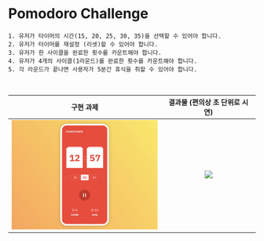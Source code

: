 # Pomodoro Challenge

```
1. 유저가 타이머의 시간(15, 20, 25, 30, 35)을 선택할 수 있어야 합니다.
2. 유저가 타이머를 재설정 (리셋)할 수 있어야 합니다.
3. 유저가 한 사이클을 완료한 횟수를 카운트해야 합니다.
4. 유저가 4개의 사이클(1라운드)를 완료한 횟수를 카운트해야 합니다.
5. 각 라운드가 끝나면 사용자가 5분간 휴식을 취할 수 있어야 합니다.
```

<br>

|               구현 과제                |   결과물 (편의상 초 단위로 시연)    |
| :------------------------------------: | :---------------------------------: |
| <img src="example.jpg" width="300px"/> | <img src="demo.gif" width="250px"/> |
